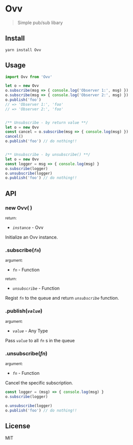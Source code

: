 # Ovv

> Simple pub/sub libary

## Install

```
yarn install Ovv
```

## Usage

```js
import Ovv from 'Ovv'

let o = new Ovv
o.subscribe(msg => { console.log('Observer 1:', msg) })
o.subscribe(msg => { console.log('Observer 2:', msg) })
o.publish('foo')
// => 'Observer 1:', 'foo'
// => 'Observer 2:', 'foo'


/** Unsubscribe - by return value **/
let o = new Ovv
const cancel = o.subscribe(msg => { console.log(msg) })
cancel()
o.publish('foo') // do nothing!!


/** Unsubscribe - by unsubscribe() **/
let o = new Ovv
const logger = msg => { console.log(msg) }
o.subscribe(logger)
o.unsubscribe(logger)
o.publish('foo') // do nothing!!
```

## API

### new Ovv( )

<small>return:</small>
- *`instance`* - Ovv

Initialize an Ovv instance.

### .subscribe(*`fn`*)

<small>argument:</small>
- *`fn`* - Function

<small>return:</small>
- *`unsubscribe`* - Function

Regist *`fn`* to the queue and return *`unsubscribe`* function.

### .publish(*`value`*)

<small>argument:</small>
- *`value`* - Any Type

Pass *`value`* to all *`fn`* s in the queue

### .unsubscribe(*fn*)

<small>argument:</small>
- *`fn`* - Function

Cancel the specific subscription.

```js
const logger = (msg) => { console.log(msg) }
o.subscribe(logger)

o.unsubscribe(logger)
o.publish('foo') // do nothing!!
```

## License

MIT

